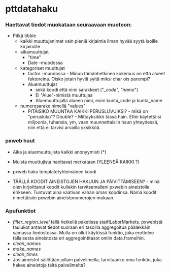 
# pttdatahaku

<!-- badges: start -->
<!-- badges: end -->


### Haettavat tiedot muokataan seuraavaan muotoon:

- Pitkä tibble
     - kaikki muuttujanimet vain pieniä kirjaimia ilman hyvää syytä isoille kirjaimille
     - aikamuuttujat
       - "time"
       - Date -muodossa
     - kategoriset muuttujat
       - factor -muodossa
             - Minun tämänhetkinen kokemus on että alueet faktoreina. Oisko jotain hyviä syitä miksi char ois parempi?
       - Aluemuuttujat
           - sekä koodi että nimi sarakkeet ("*_code", "*_name_")
           - Ei "Alue"-nimistä muuttujaa
           - Aluemuuttujalla alueen nimi, esim kunta_code ja kunta_name
     - numerosarake nimellä "values"
       - PITÄISIKÖ MUUNTAA KAIKKI PERUSLUVUIKSI?
             - mikä on "perusluku"? Double?
             - Mittayksikkö tässä hain. Ettei käytettäisi miljoonia, tuhansia, ym, vaan muunnettaisiin haun yhteydessä, niin että ei tarvisi arvailla yksikköä. 


### pxweb haut

- Aika ja aluemuuttujista kaikki anonyymisti (*)
- Muista muuttujista haettavat merkataan (YLEENSÄ KAIKKI ?)
- pxweb haku template/yhteinäinen koodi

- TÄÄLLÄ KOODIT AINEISTOJEN HAKUUN JA PÄIVITTÄMISEEN?
      - minä olen kirjoittanut koodit kullekin tarvitsemalleni
        pxwebin aineistolle erikseen. Tuntuvat aina vaativan vähän oman 
        koodinsa. Nämä koodit nimettäisiin pxwebin aineistonumerojen mukaan.
        
 ### Apufunktiot
   - *filter_region_level* tällä hetkellä paketissa statfiLaborMarkets. pxwebistä taulukot antavat tiedot suoraan eri tasoilla aggregoitua päälekkäin samassa tiedostossa. Mulla on ollut käytössä funktio, joka erottelee tällaisesta aineistosta eri aggregointitasot omiin data.frameihin. 
   - *clean_names*
   - *make_names*
   - *clean_times*
   - Jos aineistot säilötään jollain palvelimella, tarvitaanko oma funktio, joka hakee aineistoja tältä palvelimelta?
